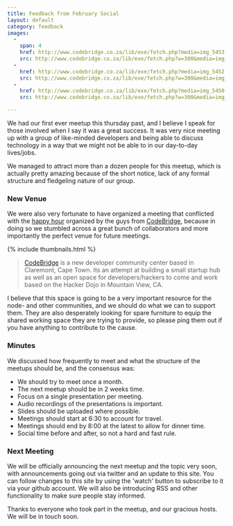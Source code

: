 ```yaml
---
title: Feedback from February Social 
layout: default 
category: feedback
images:
  -
    span: 4
    href: http://www.codebridge.co.za/lib/exe/fetch.php?media=img_5453.jpg
    src: http://www.codebridge.co.za/lib/exe/fetch.php?w=300&media=img_5453.jpg
  -
    href: http://www.codebridge.co.za/lib/exe/fetch.php?media=img_5452.jpg
    src: http://www.codebridge.co.za/lib/exe/fetch.php?w=300&media=img_5452.jpg
  -
    href: http://www.codebridge.co.za/lib/exe/fetch.php?media=img_5450.jpg
    src: http://www.codebridge.co.za/lib/exe/fetch.php?w=300&media=img_5450.jpg

---
```

We had our first ever meetup this thursday past, and I believe I speak for those involved when I say it was a great success. It was very nice meeting up with a group of like-minded developers and being able to discuss technology in a way that we might not be able to in our day-to-day lives/jobs.

We managed to attract more than a dozen people for this meetup, which is actually pretty amazing because of the short notice, lack of any formal structure and fledgeling nature of our group.

### New Venue

We were also very fortunate to have organized a meeting that conflicted with the [happy hour](http://www.codebridge.co.za/doku.php?id=happy_hour) organized by the guys from [CodeBridge](http://www.codebridge.co.za/doku.php), because in doing so we stumbled across a great bunch of collaborators and more importantly the perfect venue for future meetings.

{% include thumbnails.html %}

> [CodeBridge](http://www.codebridge.co.za/doku.php) is a new developer community center based in Claremont, Cape Town. Its an attempt at building a small startup hub as well as an open space for developers/hackers to come and work based on the Hacker Dojo in Mountain View, CA.

I believe that this space is going to be a very important resource for the node- and other communities, and we should do what we can to support them. They are also desperately looking for spare furniture to equip the shared working space they are trying to provide, so please ping them out if you have anything to contribute to the cause.

### Minutes

We discussed how frequently to meet and what the structure of the meetups should be, and the consensus was:

* We should try to meet once a month.
* The next meetup should be in 2 weeks time.
* Focus on a single presentation per meeting.
* Audio recordings of the presentations is important.
* Slides should be uploaded where possible.
* Meetings should start at 6:30 to account for travel.
* Meetings should end by 8:00 at the latest to allow for dinner time.
* Social time before and after, so not a hard and fast rule.


### Next Meeting

We will be officially announcing the next meetup and the topic very soon, with announcements going out via twitter and an update to this site. You can follow changes to this site by using the 'watch' button to subscribe to it via your github account. We will also be introducing RSS and other functionality to make sure people stay informed.

Thanks to everyone who took part in the meetup, and our gracious hosts. We will be in touch soon.
